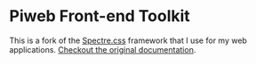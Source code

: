 # Piweb Front-end Toolkit

This is a fork of the [Spectre.css](https://picturepan2.github.io/spectre/index.html) framework that I use for my web applications. [Checkout the original documentation](https://picturepan2.github.io/spectre/getting-started.html).